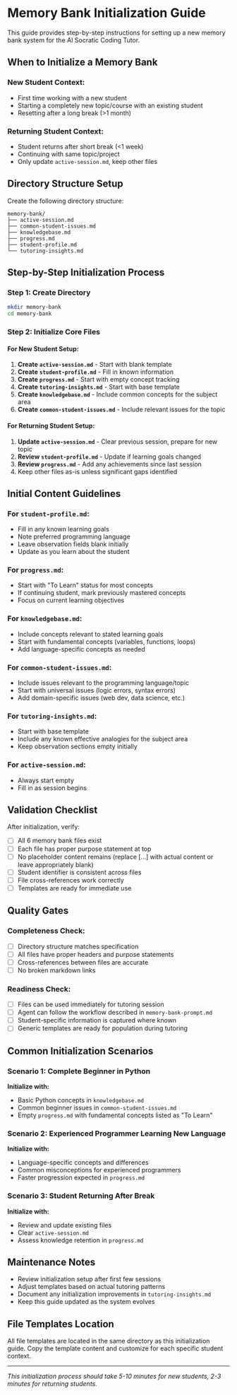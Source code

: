 # Memory Bank Initialization Guide

This guide provides step-by-step instructions for setting up a new memory bank system for the AI Socratic Coding Tutor.

## When to Initialize a Memory Bank

### New Student Context:
- First time working with a new student
- Starting a completely new topic/course with an existing student
- Resetting after a long break (>1 month)

### Returning Student Context:
- Student returns after short break (<1 week)
- Continuing with same topic/project
- Only update `active-session.md`, keep other files

## Directory Structure Setup

Create the following directory structure:
```
memory-bank/
├── active-session.md
├── common-student-issues.md
├── knowledgebase.md
├── progress.md
├── student-profile.md
└── tutoring-insights.md
```

## Step-by-Step Initialization Process

### Step 1: Create Directory
```bash
mkdir memory-bank
cd memory-bank
```

### Step 2: Initialize Core Files

#### For New Student Setup:

1. **Create `active-session.md`** - Start with blank template
2. **Create `student-profile.md`** - Fill in known information
3. **Create `progress.md`** - Start with empty concept tracking
4. **Create `tutoring-insights.md`** - Start with base template
5. **Create `knowledgebase.md`** - Include common concepts for the subject area
6. **Create `common-student-issues.md`** - Include relevant issues for the topic

#### For Returning Student Setup:

1. **Update `active-session.md`** - Clear previous session, prepare for new topic
2. **Review `student-profile.md`** - Update if learning goals changed
3. **Review `progress.md`** - Add any achievements since last session
4. Keep other files as-is unless significant gaps identified

## Initial Content Guidelines

### For `student-profile.md`:
- Fill in any known learning goals
- Note preferred programming language
- Leave observation fields blank initially
- Update as you learn about the student

### For `progress.md`:
- Start with "To Learn" status for most concepts
- If continuing student, mark previously mastered concepts
- Focus on current learning objectives

### For `knowledgebase.md`:
- Include concepts relevant to stated learning goals
- Start with fundamental concepts (variables, functions, loops)
- Add language-specific concepts as needed

### For `common-student-issues.md`:
- Include issues relevant to the programming language/topic
- Start with universal issues (logic errors, syntax errors)
- Add domain-specific issues (web dev, data science, etc.)

### For `tutoring-insights.md`:
- Start with base template
- Include any known effective analogies for the subject area
- Keep observation sections empty initially

### For `active-session.md`:
- Always start empty
- Fill in as session begins

## Validation Checklist

After initialization, verify:

- [ ] All 6 memory bank files exist
- [ ] Each file has proper purpose statement at top
- [ ] No placeholder content remains (replace [...] with actual content or leave appropriately blank)
- [ ] Student identifier is consistent across files
- [ ] File cross-references work correctly
- [ ] Templates are ready for immediate use

## Quality Gates

### Completeness Check:
- [ ] Directory structure matches specification
- [ ] All files have proper headers and purpose statements
- [ ] Cross-references between files are accurate
- [ ] No broken markdown links

### Readiness Check:
- [ ] Files can be used immediately for tutoring session
- [ ] Agent can follow the workflow described in `memory-bank-prompt.md`
- [ ] Student-specific information is captured where known
- [ ] Generic templates are ready for population during tutoring

## Common Initialization Scenarios

### Scenario 1: Complete Beginner in Python
**Initialize with:**
- Basic Python concepts in `knowledgebase.md`
- Common beginner issues in `common-student-issues.md`
- Empty `progress.md` with fundamental concepts listed as "To Learn"

### Scenario 2: Experienced Programmer Learning New Language
**Initialize with:**
- Language-specific concepts and differences
- Common misconceptions for experienced programmers
- Faster progression expected in `progress.md`

### Scenario 3: Student Returning After Break
**Initialize with:**
- Review and update existing files
- Clear `active-session.md`
- Assess knowledge retention in `progress.md`

## Maintenance Notes

- Review initialization setup after first few sessions
- Adjust templates based on actual tutoring patterns
- Document any initialization improvements in `tutoring-insights.md`
- Keep this guide updated as the system evolves

## File Templates Location

All file templates are located in the same directory as this initialization guide. Copy the template content and customize for each specific student context.

---

*This initialization process should take 5-10 minutes for new students, 2-3 minutes for returning students.*
